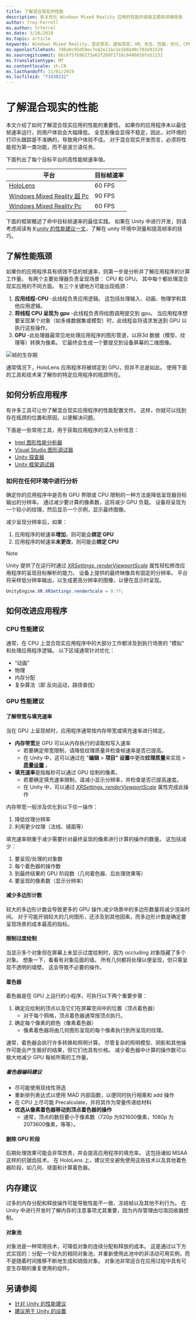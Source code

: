 ```yaml
---
title: 了解混合现实的性能
description: 有关优化 Windows Mixed Reality 应用的性能的高级主题和详细信息
author: Troy-Ferrell
ms.author: trferrel
ms.date: 3/26/2019
ms.topic: article
keywords: Windows Mixed Reality，混合现实，虚拟现实，VR，先生，性能，优化，CPU，GPU
ms.openlocfilehash: 7d8a0c95d59ec7e42e11bc1e1b6b40c702e01529
ms.sourcegitcommit: 6bc6757b9b273a63f260f1716c944603dfa51151
ms.translationtype: MT
ms.contentlocale: zh-CN
ms.lasthandoff: 11/01/2019
ms.locfileid: "73438232"
---
```

# <a name="understanding-performance-for-mixed-reality"></a>了解混合现实的性能

本文介绍了如何了解混合现实应用的性能的重要性。  如果你的应用程序未以最佳帧速率运行，则用户体验会大幅降低。 全息影像会显得不稳定，因此，对环境的打印头跟踪是不准确的，导致用户体验不佳。 对于混合现实开发而言，必须将性能视为第一类功能，而不是波兰语任务。

下面列出了每个目标平台的高性能帧速率值。

| 平台 | 目标帧速率 |
|----------|-------------------|
| [HoloLens](hololens-hardware-details.md) | 60 FPS |
| [Windows Mixed Reality 超 Pc](immersive-headset-hardware-details.md) | 90 FPS |
| [Windows Mixed Reality Pc](immersive-headset-hardware-details.md) | 60 FPS |

下面的框架概述了命中目标帧速率的最佳实践。 如果在 Unity 中进行开发，则请考虑阅读有关[unity 的性能建议一文](performance-recommendations-for-unity.md)，了解在 unity 环境中测量和提高帧率的技巧。

## <a name="understanding-performance-bottlenecks"></a>了解性能瓶颈

如果你的应用程序具有绩效不佳的帧速率，则第一步是分析并了解应用程序的计算工作量。 有两个主要处理器负责呈现场景： CPU 和 GPU。 其中每个都处理混合现实应用的不同方面。 有三个关键地方可能出现瓶颈： 

1. **应用线程-CPU** -此线程负责应用逻辑。 这包括处理输入、动画、物理学和其他应用逻辑。
2. **将线程 CPU 呈现为 gpu** -此线程负责将绘图调用提交到 gpu。 当应用程序想要呈现某个对象（如多维数据集或模型）时，此线程会将请求发送到 GPU 以执行这些操作。
3. **GPU** -此处理器最常见地处理应用程序的图形管道，以将3d 数据（模型、纹理等）转换为像素。 它最终会生成一个要提交到设备屏幕的二维图像。

![帧的生存期](images/lifetime-of-a-frame.png)

通常情况下，HoloLens 应用程序将被绑定到 GPU，但并不总是如此。 使用下面的工具和技术来了解你的特定应用程序的瓶颈所在。

## <a name="how-to-analyze-your-application"></a>如何分析应用程序

有许多工具可让你了解混合现实应用程序的性能配置文件。 这样，你就可以找到存在瓶颈的位置和原因，以便解决问题。

下面是一些常用工具，用于获取应用程序的深入分析信息：
- [Intel 图形性能分析器](https://software.intel.com/gpa)
- [Visual Studio 图形调试器](https://docs.microsoft.com/visualstudio/debugger/graphics/visual-studio-graphics-diagnostics?view=vs-2017)
- [Unity 探查器](https://docs.unity3d.com/Manual/Profiler.html)
- [Unity 框架调试器](https://docs.unity3d.com/Manual/FrameDebugger.html)

### <a name="how-to-profile-in-any-environment"></a>如何在任何环境中进行分析

确定你的应用程序中是否有 GPU 界限或 CPU 限制的一种方法是降低呈现器目标输出的分辨率。 通过减少要计算的像素数，这将减少 GPU 负载。 设备将呈现为一个较小的纹理，然后显示一个示例，显示最终图像。

减少呈现分辨率后，如果：
1) 应用程序的帧速率**增加**，则可能会**绑定 GPU**
1) 应用程序的帧速率**未更改**，则可能会**绑定 CPU**

>[!NOTE]
>Unity 提供了在运行时通过 *[XRSettings. renderViewportScale](https://docs.unity3d.com/ScriptReference/XR.XRSettings-renderViewportScale.html)* 属性轻松修改应用程序的呈现目标解析的能力。 设备上提供的最终映像具有固定的分辨率。 平台将采样低分辨率输出，以生成更高分辨率的图像，以便在显示时呈现。 
>
>```CS
>UnityEngine.XR.XRSettings.renderScale = 0.7f;
>```

## <a name="how-to-improve-your-application"></a>如何改进应用程序

### <a name="cpu-performance-recommendations"></a>CPU 性能建议

通常，在 CPU 上混合现实应用程序中的大部分工作都涉及到执行场景的 "模拟" 和处理应用程序逻辑。 以下区域通常针对优化：

- “动画”
- 物理
- 内存分配
- 复杂算法（即 反向运动，路径查找）

### <a name="gpu-performance-recommendations"></a>GPU 性能建议

#### <a name="understanding-bandwidth-vs-fill-rate"></a>了解带宽与填充速率
当在 GPU 上呈现帧时，应用程序通常按内存带宽或填充速率进行绑定。

- **内存带宽**是 GPU 可以从内存执行的读取和写入速率
    - 若要确定带宽限制，请降低纹理质量并检查帧速率是否已提高。
    - 在 Unity 中，这可以通过在 "**编辑** > **项目" 设置**中更改**纹理质量**来实现 >  **[质量设置](https://docs.unity3d.com/Manual/class-QualitySettings.html)** 。
- **填充速率**是指每秒可以通过 GPU 绘制的像素。
    - 若要确定填充速率限制，请减小显示分辨率，并检查是否已提高速度。 
    - 在 Unity 中，可以通过 *[XRSettings. renderViewportScale](https://docs.unity3d.com/ScriptReference/XR.XRSettings-renderViewportScale.html)* 属性完成此操作

内存带宽一般涉及优化到以下任一操作：
1) 降低纹理分辨率
2) 利用更少纹理（法线、镜面等）

填充速率侧重于减少需要针对最终呈现的像素进行计算的操作的数量。 这包括减少：
1) 要呈现/处理的对象数
2) 每个着色器的操作数
3) 到最终结果的 GPU 阶段数（几何着色器、后处理效果等）
4) 要呈现的像素数（显示分辨率）

#### <a name="reduce-polygon-count"></a>减少多边形计数
较大的多边形计数会导致更多的 GPU 操作;减少场景中的多边形数量将减少渲染时间。 对于可能开销较大的几何图形，还涉及到其他因素，而多边形计数是确定要呈现场景的成本最高的指标。

#### <a name="limit-overdraw"></a>限制过度绘制

当显示多个对象但在屏幕上未显示过度绘制时，因为 occluding 对象隐藏了多个对象。 想象一下，看看有对象后面的墙。 所有几何都将处理以便呈现，但只需呈现不透明的墙壁。 这会导致不必要的操作。

#### <a name="shaders"></a>着色器

着色器是在 GPU 上运行的小程序，可执行以下两个重要步骤：
1) 确定应绘制的顶点以及它们在屏幕空间中的位置（顶点着色器）
    - 对于每个网格，顶点着色器通常按顶点执行。
2) 确定每个像素的颜色（像素着色器）
    - 像素着色器将由几何图形呈现的每个像素执行到所呈现的纹理。

通常，着色器会执行许多转换和照明计算。 尽管复杂的照明模型、阴影和其他操作可能会产生极好的结果，但它们也具有价格。 减少着色器中计算的操作数可以极大地减少 GPU 每帧所需的工作量。

##### <a name="shader-coding-recommendations"></a>着色器编码建议

- 尽可能使用双线性筛选
- 重新排列表达式以使用 MAD 内部函数，以便同时执行相乘和 add 操作
- 在 CPU 上尽可能 Precalculate，并将其作为常量传递给材料
- **优选从像素着色器移动到顶点着色器的操作**
    - 通常，顶点的数目要小于像素数（720p 为921600像素，1080p 为2073600像素，等等）。

#### <a name="remove-gpu-stages"></a>删除 GPU 阶段
后期处理效果可能会非常昂贵，并会提高应用程序的填充率。 这包括诸如 MSAA 这样的抗锯齿技术。 在 HoloLens 上，建议完全避免使用这些技术以及其他着色器阶段，如几何、球面和计算着色器。

## <a name="memory-recommendations"></a>内存建议
过多的内存分配和释放操作可能导致性能不一致、冻结帧以及其他不利行为。 在 Unity 中进行开发时了解内存的注意事项尤其重要，因为内存管理由垃圾回收器控制。

#### <a name="object-pooling"></a>对象池

对象池是一种常用技术，可降低对象的连续分配和释放的成本。 这是通过以下方式实现的：分配一个较大的相同对象池，并重新使用此池中的非活动可用实例，而不是随着时间推移不断地生成和销毁对象。 对象池非常适合在应用过程中具有可变生存期的重复使用的组件。

## <a name="see-also"></a>另请参阅
- [针对 Unity 的性能建议](performance-recommendations-for-unity.md)
- [建议用于 Unity 的设置](recommended-settings-for-unity.md)
